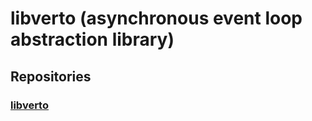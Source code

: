 # libverto (asynchronous event loop abstraction library)

## Repositories

### [libverto](https://github.com/latchset/libverto)
